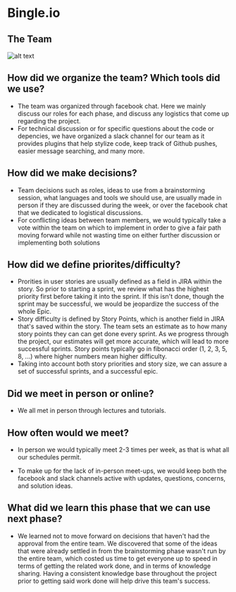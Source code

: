 # Bingle.io

## The Team
![alt text](https://bitbucket.org/mcs2/csc01teamprojectrepo6/raw/e6fd78f195c465dd24e5d93649ffb47f2ead0dd2/docs/phase1/BingleTeam.PNG)

## How did we organize the team? Which tools did we use?
* The team was organized through facebook chat. Here we mainly discuss our roles for each phase, and discuss any logistics that come up regarding the project.
* For technical discussion or for specific questions about the code or depencies, we have organized a slack channel for our team as it provides plugins that help stylize code, keep track of Github pushes, easier message searching, and many more.

## How did we make decisions?
* Team decisions such as roles, ideas to use from a brainstorming session, what languages and tools we should use, are usually made in person if they are discussed during the week, or over the facebook chat that we dedicated to logistical discussions.
* For conflicting ideas between team members, we would typically take a vote within the team on which to implement in order to give a fair path moving forward while not wasting time on either further discussion or implementing both solutions

## How did we define priorites/difficulty?
* Prorities in user stories are usually defined as a field in JIRA within the story. So prior to starting a sprint, we review what has the highest priority first before taking it into the sprint. If this isn't done, though the sprint may be successful, we would be jeopardize the success of the whole Epic.
* Story difficulty is defined by Story Points, which is another field in JIRA that's saved within the story. The team sets an estimate as to how many story points they can can get done every sprint. As we progress through the project, our estimates will get more accurate, which will lead to more successful sprints. Story points typically go in fibonacci order (1, 2, 3, 5, 8, ...) where higher numbers mean higher difficulty.
* Taking into account both story priorities and story size, we can assure a set of successful sprints, and a successful epic.

## Did we meet in person or online?
* We all met in person through lectures and tutorials.

## How often would we meet?
* In person we would typically meet 2-3 times per week, as that is what all our schedules permit.

* To make up for the lack of in-person meet-ups, we would keep both the facebook and slack channels active with updates, questions, concerns, and solution ideas.

## What did we learn this phase that we can use next phase?
* We learned not to move forward on decisions that haven't had the approval from the entire team. We discovered that some of the ideas that were already settled in from the brainstorming phase wasn't run by the entire team, which costed us time to get everyone up to speed in terms of getting the related work done, and in terms of knowledge sharing. Having a consistent knowledge base throughout the project prior to getting said work done will help drive this team's success.
